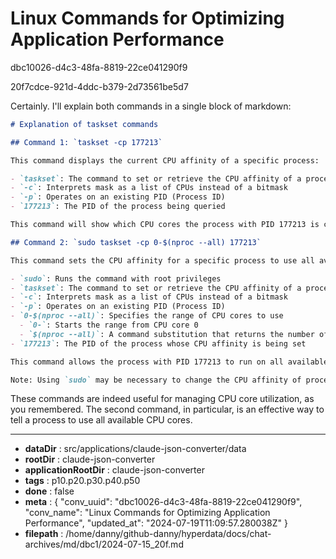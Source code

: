 # Linux Commands for Optimizing Application Performance

dbc10026-d4c3-48fa-8819-22ce041290f9

20f7cdce-921d-4ddc-b379-2d73561be5d7

 Certainly. I'll explain both commands in a single block of markdown:

```markdown
# Explanation of taskset commands

## Command 1: `taskset -cp 177213`

This command displays the current CPU affinity of a specific process:

- `taskset`: The command to set or retrieve the CPU affinity of a process
- `-c`: Interprets mask as a list of CPUs instead of a bitmask
- `-p`: Operates on an existing PID (Process ID)
- `177213`: The PID of the process being queried

This command will show which CPU cores the process with PID 177213 is currently allowed to run on.

## Command 2: `sudo taskset -cp 0-$(nproc --all) 177213`

This command sets the CPU affinity for a specific process to use all available CPU cores:

- `sudo`: Runs the command with root privileges
- `taskset`: The command to set or retrieve the CPU affinity of a process
- `-c`: Interprets mask as a list of CPUs instead of a bitmask
- `-p`: Operates on an existing PID (Process ID)
- `0-$(nproc --all)`: Specifies the range of CPU cores to use
  - `0-`: Starts the range from CPU core 0
  - `$(nproc --all)`: A command substitution that returns the number of available processing units
- `177213`: The PID of the process whose CPU affinity is being set

This command allows the process with PID 177213 to run on all available CPU cores, potentially improving its performance if it can utilize multiple cores effectively.

Note: Using `sudo` may be necessary to change the CPU affinity of processes you don't own.
```

These commands are indeed useful for managing CPU core utilization, as you remembered. The second command, in particular, is an effective way to tell a process to use all available CPU cores.

---

* **dataDir** : src/applications/claude-json-converter/data
* **rootDir** : claude-json-converter
* **applicationRootDir** : claude-json-converter
* **tags** : p10.p20.p30.p40.p50
* **done** : false
* **meta** : {
  "conv_uuid": "dbc10026-d4c3-48fa-8819-22ce041290f9",
  "conv_name": "Linux Commands for Optimizing Application Performance",
  "updated_at": "2024-07-19T11:09:57.280038Z"
}
* **filepath** : /home/danny/github-danny/hyperdata/docs/chat-archives/md/dbc1/2024-07-15_20f.md